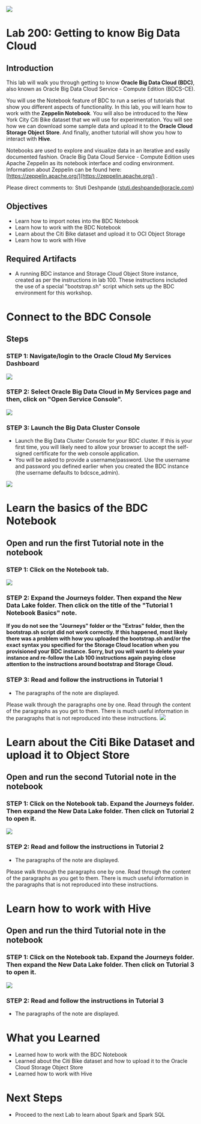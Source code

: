 ![](images/200/200.JPG)  

# Lab 200: Getting to know Big Data Cloud

## Introduction

This lab will walk you through getting to know **Oracle Big Data Cloud (BDC)**, also known as Oracle Big Data Cloud Service - Compute Edition (BDCS-CE).  

You will use the Notebook feature of BDC to run a series of tutorials that show you different aspects of functionality.  In this lab, you will learn how to work with the **Zeppelin Notebook**.  You will also be introduced to the New York City Citi Bike dataset that we will use for experimentation.  You will see how we can download some sample data and upload it to the **Oracle Cloud Storage Object Store**.  And finally, another tutorial will show you how to interact with **Hive**.   

Notebooks are used to explore and visualize data in an iterative and easily documented fashion. Oracle Big Data Cloud Service - Compute Edition uses Apache Zeppelin as its notebook interface and coding environment.  Information about Zeppelin can be found here: [https://zeppelin.apache.org/](https://zeppelin.apache.org/) .  

Please direct comments to: Stuti Deshpande (stuti.deshpande@oracle.com)

## Objectives

- Learn how to import notes into the BDC Notebook
- Learn how to work with the BDC Notebook
- Learn about the Citi Bike dataset and upload it to OCI Object Storage
- Learn how to work with Hive

## Required Artifacts

- A running BDC instance and Storage Cloud Object Store instance, created as per the instructions in lab 100.  These instructions included the use of a special "bootstrap.sh" script which sets up the BDC environment for this workshop.

# Connect to the BDC Console

## Steps

### **STEP 1**: Navigate/login to the Oracle Cloud My Services Dashboard  

![](images/200/Image200-01.png) 

### **STEP 2**: Select Oracle Big Data Cloud in My Services page and then, click on "Open Service Console".

![](images/200/Image200-02.png)

### **STEP 3**: Launch the Big Data Cluster Console

- Launch the Big Data Cluster Console for your BDC cluster.  If this is your first time, you will likely need to allow your browser to accept the self-signed certificate for the web console application.
- You will be asked to provide a username/password.  Use the username and password you defined earlier when you created the BDC instance (the username defaults to bdcsce_admin). 


![](images/200/Image200-03.png)

# Learn the basics of the BDC Notebook

## Open and run the first Tutorial note in the notebook

### **STEP 1**: Click on the Notebook tab.

![](images/200/Image200-04.png) 


### **STEP 2**: Expand the Journeys folder.  Then expand the New Data Lake folder.  Then click on the title of the "Tutorial 1 Notebook Basics" note.

**If you do not see the "Journeys" folder or the "Extras" folder, then the bootstrap.sh script did not work correctly.  If this happened, most likely there was a problem with how you uploaded the bootstrap.sh and/or the exact syntax you specified for the Storage Cloud location when you provisioned your BDC instance.  Sorry, but you will want to delete your instance and re-follow the Lab 100 instructions again paying close attention to the instructions around bootstrap and Storage Cloud.**





### **STEP 3**: Read and follow the instructions in Tutorial 1

- The paragraphs of the note are displayed. 

Please walk through the paragraphs one by one. Read through the content of the paragraphs as you get to them. There is much useful information in the paragraphs that is not reproduced into these instructions.
![](images/200/Image200-05.png)




# Learn about the Citi Bike Dataset and upload it to Object Store

## Open and run the second Tutorial note in the notebook

### **STEP 1**: Click on the Notebook tab. Expand the Journeys folder.  Then expand the New Data Lake folder. Then click on Tutorial 2 to open it. 

![](images/200/Image200-06.png)

### **STEP 2**: Read and follow the instructions in Tutorial 2

- The paragraphs of the note are displayed. 

Please walk through the paragraphs one by one. Read through the content of the paragraphs as you get to them. There is much useful information in the paragraphs that is not reproduced into these instructions.




# Learn how to work with Hive

## Open and run the third Tutorial note in the notebook

### **STEP 1**: Click on the Notebook tab. Expand the Journeys folder.  Then expand the New Data Lake folder. Then click on Tutorial 3 to open it. 

![](images/200/Image200-07.png)


### **STEP 2**: Read and follow the instructions in Tutorial 3

- The paragraphs of the note are displayed. 



# What you Learned

- Learned how to work with the BDC Notebook
- Learned about the Citi Bike dataset and how to upload it to the Oracle Cloud Storage Object Store
- Learned how to work with Hive


# Next Steps

- Proceed to the next Lab to learn about Spark and Spark SQL